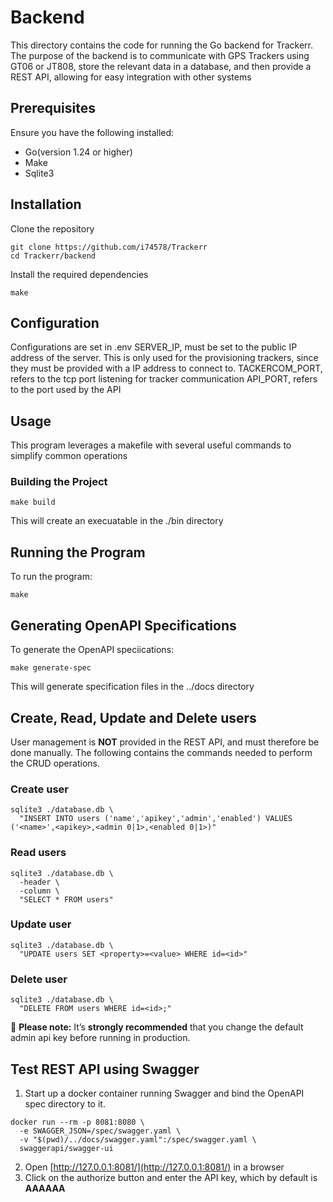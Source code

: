 # Backend
This directory contains the code for running the Go backend for Trackerr.
The purpose of the backend is to communicate with GPS Trackers using GT06 or JT808, store the relevant data in a database, and then provide a REST API, allowing for easy integration with other systems

## Prerequisites
Ensure you have the following installed:
- Go(version 1.24 or higher)
- Make
- Sqlite3

## Installation
Clone the repository
```
git clone https://github.com/i74578/Trackerr
cd Trackerr/backend
```
Install the required dependencies
```
make
```

## Configuration
Configurations are set in .env
SERVER_IP, must be set to the public IP address of the server. This is only used for the provisioning trackers, since they must be provided with a IP address to connect to.
TACKERCOM_PORT, refers to the tcp port listening for tracker communication
API_PORT, refers to the port used by the API

## Usage
This program leverages a makefile with several useful commands to simplify common operations
### Building the Project
```
make build
```
This will create an execuatable in the ./bin directory
## Running the Program
To run the program:
```
make
```
## Generating OpenAPI Specifications
To generate the OpenAPI speciications:
```
make generate-spec
```
This will generate specification files in the ../docs directory
## Create, Read, Update and Delete users
User management is **NOT** provided in the REST API, and must therefore be done manually. The following contains the commands needed to perform the CRUD operations.
### Create user
```
sqlite3 ./database.db \
  "INSERT INTO users ('name','apikey','admin','enabled') VALUES ('<name>',<apikey>,<admin 0|1>,<enabled 0|1>)"
```

### Read users
```
sqlite3 ./database.db \
  -header \
  -column \
  "SELECT * FROM users"
```

### Update user
```
sqlite3 ./database.db \
  "UPDATE users SET <property>=<value> WHERE id=<id>"
```

### Delete user
```
sqlite3 ./database.db \
  "DELETE FROM users WHERE id=<id>;"
```

🚨 **Please note:** It’s **strongly recommended** that you change the default admin api key before running in production.  

## Test REST API using Swagger
1. Start up a docker container running Swagger and bind the OpenAPI spec directory to it.
```
docker run --rm -p 8081:8080 \
  -e SWAGGER_JSON=/spec/swagger.yaml \
  -v "$(pwd)/../docs/swagger.yaml":/spec/swagger.yaml \
  swaggerapi/swagger-ui
```
2. Open [http://127.0.0.1:8081/](http://127.0.0.1:8081/) in a browser
3. Click on the authorize button and enter the API key, which by default is **AAAAAA**
